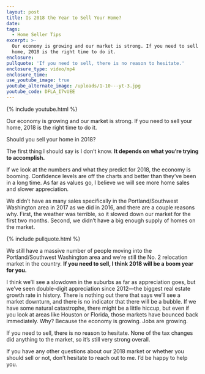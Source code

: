 ```yaml
---
layout: post
title: Is 2018 the Year to Sell Your Home?
date:
tags:
  - Home Seller Tips
excerpt: >-
  Our economy is growing and our market is strong. If you need to sell your
  home, 2018 is the right time to do it.
enclosure:
pullquote: 'If you need to sell, there is no reason to hesitate.'
enclosure_type: video/mp4
enclosure_time:
use_youtube_image: true
youtube_alternate_image: /uploads/1-10---yt-3.jpg
youtube_code: DFLA_I7vUEE
---
```



{% include youtube.html %}

Our economy is growing and our market is strong. If you need to sell your home, 2018 is the right time to do it.

Should you sell your home in 2018?

The first thing I should say is I don’t know. **It depends on what you’re trying to accomplish.**

If we look at the numbers and what they predict for 2018, the economy is booming. Confidence levels are off the charts and better than they’ve been in a long time. As far as values go, I believe we will see more home sales and slower appreciation.

We didn’t have as many sales specifically in the Portland/Southwest Washington area in 2017 as we did in 2016, and there are a couple reasons why. First, the weather was terrible, so it slowed down our market for the first two months. Second, we didn’t have a big enough supply of homes on the market.

{% include pullquote.html %}

We still have a massive number of people moving into the Portland/Southwest Washington area and we’re still the No. 2 relocation market in the country. **If you need to sell, I think 2018 will be a boom year for you.**

I think we’ll see a slowdown in the suburbs as far as appreciation goes, but we’ve seen double-digit appreciation since 2012—the biggest real estate growth rate in history. There is nothing out there that says we’ll see a market downturn, and there is no indicator that there will be a bubble. If we have some natural catastrophe, there might be a little hiccup, but even if you look at areas like Houston or Florida, those markets have bounced back immediately. Why? Because the economy is growing. Jobs are growing.

If you need to sell, there is no reason to hesitate. None of the tax changes did anything to the market, so it’s still very strong overall.

If you have any other questions about our 2018 market or whether you should sell or not, don’t hesitate to reach out to me. I’d be happy to help you.<br>